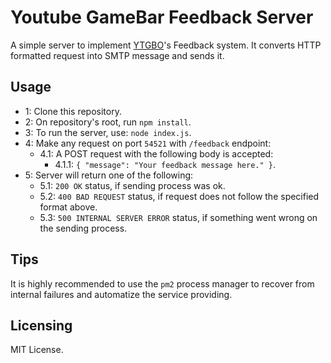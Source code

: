 # Youtube GameBar Feedback Server
A simple server to implement [YTGBO](https://github.com/MarconiGRF/YoutubeGameBarOverlay)'s Feedback system. It converts HTTP formatted request into SMTP message and sends it.

## Usage
* 1: Clone this repository.  
* 2: On repository's root, run `npm install`.  
* 3: To run the server, use: `node index.js`.  
* 4: Make any request on port `54521` with `/feedback` endpoint:
   * 4.1: A POST request with the following body is accepted:
     * 4.1.1: `{ "message": "Your feedback message here." }`. 
* 5: Server will return one of the following:
   * 5.1: `200 OK` status, if sending process was ok.
   * 5.2: `400 BAD REQUEST` status, if request does not follow the specified format above.
   * 5.3: `500 INTERNAL SERVER ERROR` status, if something went wrong on the sending process.

## Tips
It is highly recommended to use the `pm2` process manager to recover from internal failures and automatize the service providing.

## Licensing
MIT License.